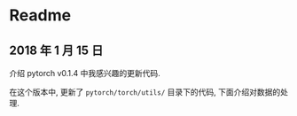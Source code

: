 # Readme

## 2018 年 1 月 15 日

介绍 pytorch v0.1.4 中我感兴趣的更新代码.

在这个版本中, 更新了 `pytorch/torch/utils/` 目录下的代码, 下面介绍对数据的处理.